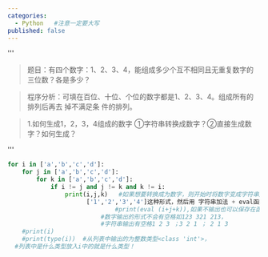 ```yaml
---
categories:
  - Python   #注意一定要大写
published: false
---
```

'''
>题目：有四个数字：1、2、3、4，能组成多少个互不相同且无重复数字的三位数？各是多少？

>程序分析：可填在百位、十位、个位的数字都是1、2、3、4。组成所有的排列后再去 掉不满足条
件的排列。

>1.如何生成1，2，3，4组成的数字
>①字符串转换成数字？②直接生成数字？如何生成？

'''
```Python
for i in ['a','b','c','d']:
	for j in ['a','b','c','d']:
		for k in ['a','b','c','d']:
			if i != j and j != k and k != i:
				print(i,j,k)   #如果想要转换成为数字，则开始时将数字变成字符串形式也即
                      ['1','2','3','4']这种形式，然后用 字符串加法 + eval函数 输出
		                      #print(eval (i+j+k)),如果不输出也可以保存在函数中，
                          #数字输出的形式不会有空格如123 321 213，
                          #字符串输出有空格1 2 3 ；3 2 1 ； 2 1 3
	#print(i)
	#print(type(i))  #从列表中输出的为整数类型<class 'int'>，
  #列表中是什么类型放入i中的就是什么类型！
